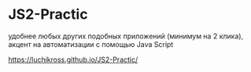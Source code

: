 # JS2-Practic

удобнее любых других подобных приложений (минимум на 2 клика),
акцент на автоматизации с помощью Java Script

https://luchikross.github.io/JS2-Practic/
